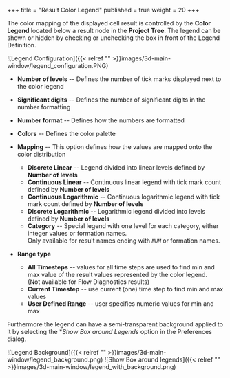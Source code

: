 +++
title = "Result Color Legend"
published = true
weight = 20
+++

The color mapping of the displayed cell result is controlled by the **Color Legend** located below a result node in the **Project Tree**. The legend can be shown or hidden by checking or unchecking the box in front of the Legend Definition.

![Legend Configuration]({{< relref "" >}}images/3d-main-window/legend_configuration.PNG)

- **Number of levels** -- Defines the number of tick marks displayed next to the color legend
- **Significant digits** -- Defines the number of significant digits in the number formatting
- **Number format** -- Defines how the numbers are formatted
- **Colors** -- Defines the color palette

- **Mapping** -- This option defines how the values are mapped onto the color distribution
  - **Discrete Linear** -- Legend divided into linear levels defined by **Number of levels**
  - **Continuous Linear** -- Continuous linear legend with tick mark count defined by **Number of levels**
  - **Continuous Logarithmic** -- Continuous logarithmic legend with tick mark count defined by **Number of levels**
  - **Discrete Logarithmic** -- Logarithmic legend divided into levels defined by **Number of levels**
  - **Category** -- Special legend with one level for each category, either integer values or formation names.  
   Only available for result names ending with _`NUM`_ or formation names.
- **Range type**
  - **All Timesteps** -- values for all time steps are used to find min and max value of 
  the result values represented by the color legend.  
  (Not available for Flow Diagnostics results)
  - **Current Timestep** -- use current (one) time step to find min and max values  
  - **User Defined Range** -- user specifies numeric values for min and max  

Furthermore the legend can have a semi-transparent background applied to it by selecting the **Show Box around Legends* option in the Preferences dialog.

![Legend Background]({{< relref "" >}}images/3d-main-window/legend_background.png) ![Show Box around legends]({{< relref "" >}}images/3d-main-window/legend_with_background.png)
